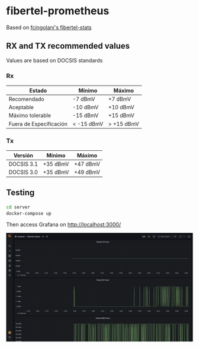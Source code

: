 # fibertel-prometheus

Based on [fcingolani's fibertel-stats](https://github.com/fcingolani/fibertel-stats)

## RX and TX recommended values

Values are based on DOCSIS standards

### Rx

| Estado                  | Mínimo      | Máximo      |
|-------------------------|-------------|-------------|
| Recomendado             | -7 dBmV     | +7 dBmV     |
| Aceptable               | -10 dBmV    | +10 dBmV    |
| Máximo tolerable        | -15 dBmV    | +15 dBmV    |
| Fuera de Especificación | < -15 dBmV  | > +15 dBmV  |

### Tx

| Versión     | Mínimo    | Máximo    |
|-------------|-----------|-----------|
| DOCSIS 3.1  | +35 dBmV  | +47 dBmV  |
| DOCSIS 3.0  | +35 dBmV  | +49 dBmV  |


## Testing
```bash
cd server
docker-compose up
```
Then access Grafana on [http://localhost:3000/]()

![Fibertel stats grafana dashboard](./server/example.png)
